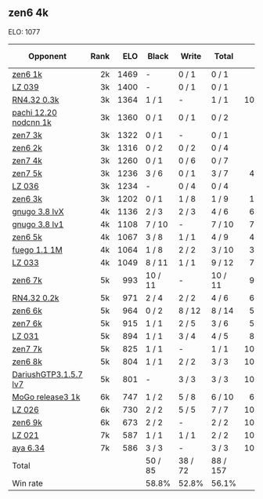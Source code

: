## zen6 4k ##

ELO: 1077

Opponent | Rank | ELO | Black | Write | Total | Win rate
---------|-----:|----:|-------|-------|-------|-------:
[zen6 1k](zen6%201k.md) | 2k | 1469 | - | 0 / 1 | 0 / 1 | 0.0%
[LZ 039](LZ%20039.md) | 3k | 1400 | - | 0 / 1 | 0 / 1 | 0.0%
[RN4.32 0.3k](RN4.32%200.3k.md) | 3k | 1364 | 1 / 1 | - | 1 / 1 | 100.0%
[pachi 12.20 nodcnn 1k](pachi%2012.20%20nodcnn%201k.md) | 3k | 1360 | 0 / 1 | 0 / 1 | 0 / 2 | 0.0%
[zen7 3k](zen7%203k.md) | 3k | 1322 | 0 / 1 | - | 0 / 1 | 0.0%
[zen6 2k](zen6%202k.md) | 3k | 1316 | 0 / 2 | 0 / 2 | 0 / 4 | 0.0%
[zen7 4k](zen7%204k.md) | 3k | 1260 | 0 / 1 | 0 / 6 | 0 / 7 | 0.0%
[zen7 5k](zen7%205k.md) | 3k | 1236 | 3 / 6 | 0 / 1 | 3 / 7 | 42.9%
[LZ 036](LZ%20036.md) | 3k | 1234 | - | 0 / 4 | 0 / 4 | 0.0%
[zen6 3k](zen6%203k.md) | 3k | 1202 | 0 / 1 | 1 / 8 | 1 / 9 | 11.1%
[gnugo 3.8 lvX](gnugo%203.8%20lvX.md) | 4k | 1136 | 2 / 3 | 2 / 3 | 4 / 6 | 66.7%
[gnugo 3.8 lv1](gnugo%203.8%20lv1.md) | 4k | 1108 | 7 / 10 | - | 7 / 10 | 70.0%
[zen6 5k](zen6%205k.md) | 4k | 1067 | 3 / 8 | 1 / 1 | 4 / 9 | 44.4%
[fuego 1.1 1M](fuego%201.1%201M.md) | 4k | 1064 | 1 / 8 | 2 / 2 | 3 / 10 | 30.0%
[LZ 033](LZ%20033.md) | 4k | 1049 | 8 / 11 | 1 / 1 | 9 / 12 | 75.0%
[zen6 7k](zen6%207k.md) | 5k | 993 | 10 / 11 | - | 10 / 11 | 90.9%
[RN4.32 0.2k](RN4.32%200.2k.md) | 5k | 971 | 2 / 4 | 2 / 2 | 4 / 6 | 66.7%
[zen6 6k](zen6%206k.md) | 5k | 964 | 0 / 2 | 8 / 12 | 8 / 14 | 57.1%
[zen7 6k](zen7%206k.md) | 5k | 915 | 1 / 1 | 2 / 5 | 3 / 6 | 50.0%
[LZ 031](LZ%20031.md) | 5k | 894 | 1 / 1 | 3 / 4 | 4 / 5 | 80.0%
[zen7 7k](zen7%207k.md) | 5k | 825 | 1 / 1 | - | 1 / 1 | 100.0%
[zen6 8k](zen6%208k.md) | 5k | 804 | 1 / 1 | 2 / 2 | 3 / 3 | 100.0%
[DariushGTP3.1.5.7 lv7](DariushGTP3.1.5.7%20lv7.md) | 5k | 801 | - | 3 / 3 | 3 / 3 | 100.0%
[MoGo release3 1k](MoGo%20release3%201k.md) | 6k | 747 | 1 / 2 | 5 / 8 | 6 / 10 | 60.0%
[LZ 026](LZ%20026.md) | 6k | 730 | 2 / 2 | 5 / 5 | 7 / 7 | 100.0%
[zen6 9k](zen6%209k.md) | 6k | 673 | 2 / 2 | - | 2 / 2 | 100.0%
[LZ 021](LZ%20021.md) | 7k | 587 | 1 / 1 | 1 / 1 | 2 / 2 | 100.0%
[aya 6.34](aya%206.34.md) | 7k | 586 | 3 / 3 | - | 3 / 3 | 100.0%
Total | | | 50 / 85 | 38 / 72 | 88 / 157 | 
Win rate| | | 58.8% | 52.8% | 56.1% | 
